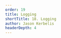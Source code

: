 ```yaml
---
order: 19
title: Logging
shortTitle: 18. Logging
author: Jason Kerbelis
headerDepth: 4
---
```



<VidStack
  src="https://www.youtube.com/watch?v=O1ZrDdIjSfc&list=PLm1Nyfu8s-DeXpRg8B5bqnrLH7HXetzWn&index=18"
  poster="../../assets/training-videos/Logging.jpg"
/>